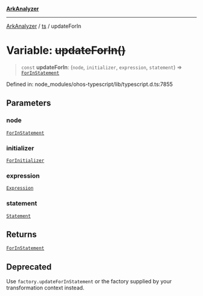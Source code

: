 [**ArkAnalyzer**](../../../../README.md)

***

[ArkAnalyzer](../../../../globals.md) / [ts](../README.md) / updateForIn

# Variable: ~~updateForIn()~~

> `const` **updateForIn**: (`node`, `initializer`, `expression`, `statement`) => [`ForInStatement`](../interfaces/ForInStatement.md)

Defined in: node\_modules/ohos-typescript/lib/typescript.d.ts:7855

## Parameters

### node

[`ForInStatement`](../interfaces/ForInStatement.md)

### initializer

[`ForInitializer`](../type-aliases/ForInitializer.md)

### expression

[`Expression`](../interfaces/Expression.md)

### statement

[`Statement`](../interfaces/Statement.md)

## Returns

[`ForInStatement`](../interfaces/ForInStatement.md)

## Deprecated

Use `factory.updateForInStatement` or the factory supplied by your transformation context instead.
